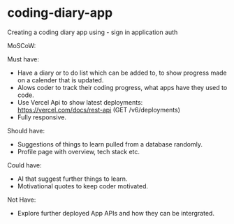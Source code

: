 # coding-diary-app

Creating a coding diary app using - sign in application auth

MoSCoW:

Must have: 

- Have a diary or to do list which can be added to, to show progress made on a calender that is updated.
- Alows coder to track their coding progress, what apps have they used to code.
- Use Vercel Api to show latest deployments: https://vercel.com/docs/rest-api (GET /v6/deployments)
- Fully responsive.

Should have: 

- Suggestions of things to learn pulled from a database randomly.
- Profile page with overview, tech stack etc.
 
Could have: 

- AI that suggest further things to learn.
- Motivational quotes to keep coder motivated.

Not Have: 

- Explore further deployed App APIs and how they can be intergrated. 



